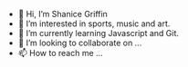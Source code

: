 - 👋 Hi, I’m Shanice Griffin
- 👀 I’m interested in sports, music and art.
- 🌱 I’m currently learning Javascript and Git.
- 💞️ I’m looking to collaborate on ...
- 📫 How to reach me ...

<!---
shanicegrif/shanicegrif is a ✨ special ✨ repository because its `README.md` (this file) appears on your GitHub profile.
You can click the Preview link to take a look at your changes.
--->

